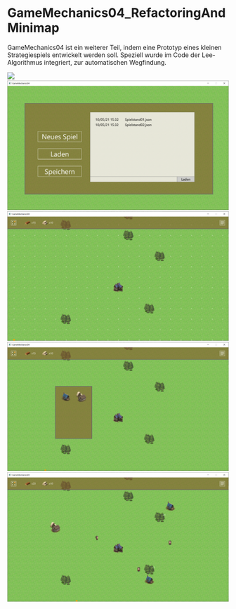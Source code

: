 # GameMechanics04_RefactoringAndMinimap
GameMechanics04 ist ein weiterer Teil, indem eine Prototyp eines kleinen Strategiespiels entwickelt werden soll. Speziell wurde im Code der Lee-Algorithmus integriert, zur automatischen Wegfindung.

<img src="images/mechanics_gif01.png">
<img src="images/mechanics01.png">
<img src="images/mechanics02.png">
<img src="images/mechanics03.png">
<img src="images/mechanics04.png">